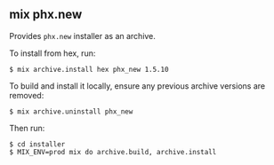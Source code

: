 ## mix phx.new

Provides `phx.new` installer as an archive.

To install from hex, run:

    $ mix archive.install hex phx_new 1.5.10

To build and install it locally,
ensure any previous archive versions are removed:

    $ mix archive.uninstall phx_new

Then run:

    $ cd installer
    $ MIX_ENV=prod mix do archive.build, archive.install

